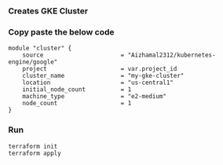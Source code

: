 ### Creates GKE Cluster

### Copy paste the below code 
```
module "cluster" {
    source                      = "Aizhamal2312/kubernetes-engine/google"
    project                     = var.project_id
    cluster_name                = "my-gke-cluster"
    location                    = "us-central1"
    initial_node_count          = 1
    machine_type                = "e2-medium"
    node_count                  = 1
}
```


### Run 
``` 
terraform init 
terraform apply 

```
